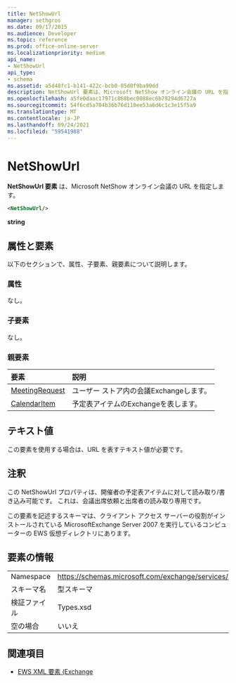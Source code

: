 ```yaml
---
title: NetShowUrl
manager: sethgros
ms.date: 09/17/2015
ms.audience: Developer
ms.topic: reference
ms.prod: office-online-server
ms.localizationpriority: medium
api_name:
- NetShowUrl
api_type:
- schema
ms.assetid: a5d48fc1-b141-422c-bcb0-05d0f9ba90dd
description: NetShowUrl 要素は、Microsoft NetShow オンライン会議の URL を指定します。
ms.openlocfilehash: a5fe0daac17971c868bec0088ec6b79294d6727a
ms.sourcegitcommit: 54f6cd5a704b36b76d110ee53a6d6c1c3e15f5a9
ms.translationtype: MT
ms.contentlocale: ja-JP
ms.lasthandoff: 09/24/2021
ms.locfileid: "59541988"
---
```

# <a name="netshowurl"></a>NetShowUrl

**NetShowUrl 要素** は、Microsoft NetShow オンライン会議の URL を指定します。 
  
```xml
<NetShowUrl/>
```

 **string**
## <a name="attributes-and-elements"></a>属性と要素

以下のセクションで、属性、子要素、親要素について説明します。
  
### <a name="attributes"></a>属性

なし。
  
### <a name="child-elements"></a>子要素

なし。
  
### <a name="parent-elements"></a>親要素

|**要素**|**説明**|
|:-----|:-----|
|[MeetingRequest](meetingrequest.md) <br/> |ユーザー ストア内の会議Exchangeします。  <br/> |
|[CalendarItem](calendaritem.md) <br/> |予定表アイテムのExchangeを表します。  <br/> |
   
## <a name="text-value"></a>テキスト値

この要素を使用する場合は、URL を表すテキスト値が必要です。
  
## <a name="remarks"></a>注釈

この NetShowUrl プロパティは、開催者の予定表アイテムに対して読み取り/書き込み可能です。 これは、会議出席依頼と出席者の読み取り専用です。
  
この要素を記述するスキーマは、クライアント アクセス サーバーの役割がインストールされている MicrosoftExchange Server 2007 を実行しているコンピューターの EWS 仮想ディレクトリにあります。
  
## <a name="element-information"></a>要素の情報

|||
|:-----|:-----|
|Namespace  <br/> |https://schemas.microsoft.com/exchange/services/2006/types  <br/> |
|スキーマ名  <br/> |型スキーマ  <br/> |
|検証ファイル  <br/> |Types.xsd  <br/> |
|空の場合  <br/> |いいえ  <br/> |
   
## <a name="see-also"></a>関連項目



- [EWS XML 要素 (Exchange](ews-xml-elements-in-exchange.md)

